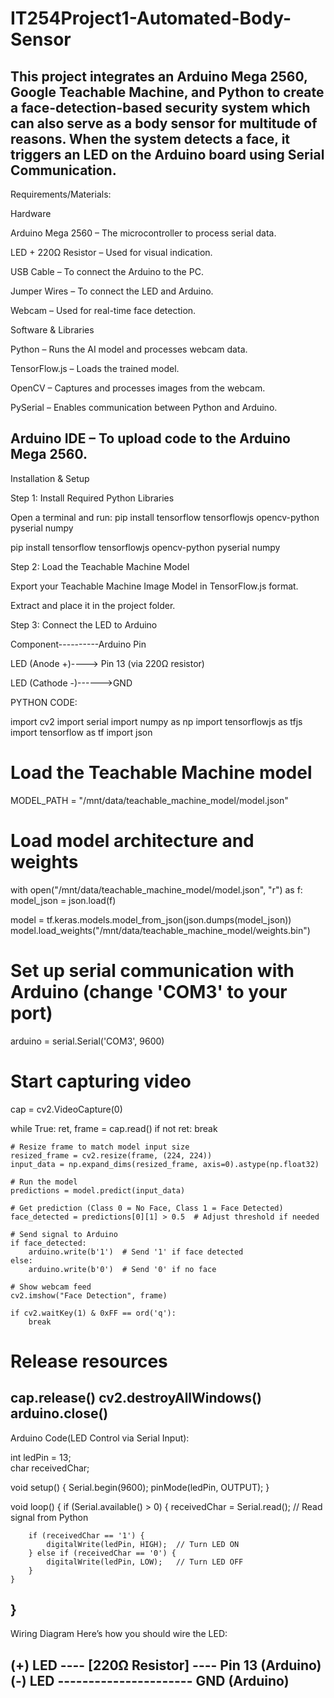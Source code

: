 # IT254Project1-Automated-Body-Sensor
This project integrates an Arduino Mega 2560, Google Teachable Machine, and Python to create a face-detection-based security system which can also serve as a body sensor for multitude of reasons. When the system detects a face, it triggers an LED on the Arduino board using Serial Communication.
------------------------------------------------------------------------------------------------------------------------------------------------------------------------------------------------------------------------
Requirements/Materials:

Hardware

Arduino Mega 2560 – The microcontroller to process serial data.

LED + 220Ω Resistor – Used for visual indication.

USB Cable – To connect the Arduino to the PC.

Jumper Wires – To connect the LED and Arduino.

Webcam – Used for real-time face detection.

Software & Libraries

Python – Runs the AI model and processes webcam data.

TensorFlow.js – Loads the trained model.

OpenCV – Captures and processes images from the webcam.

PySerial – Enables communication between Python and Arduino.

Arduino IDE – To upload code to the Arduino Mega 2560.
---------------------------------------------------------------------------------------------------------------------------------------------------------------------------------------------------------------------
Installation & Setup

Step 1: Install Required Python Libraries

Open a terminal and run: pip install tensorflow tensorflowjs opencv-python pyserial numpy


pip install tensorflow tensorflowjs opencv-python pyserial numpy

Step 2: Load the Teachable Machine Model

Export your Teachable Machine Image Model in TensorFlow.js format.

Extract and place it in the project folder.

Step 3: Connect the LED to Arduino

Component----------Arduino Pin

LED (Anode +)----> Pin 13 (via 220Ω resistor)

LED (Cathode -)------>GND


PYTHON CODE:

import cv2
import serial
import numpy as np
import tensorflowjs as tfjs
import tensorflow as tf
import json

# Load the Teachable Machine model
MODEL_PATH = "/mnt/data/teachable_machine_model/model.json"

# Load model architecture and weights
with open("/mnt/data/teachable_machine_model/model.json", "r") as f:
    model_json = json.load(f)

model = tf.keras.models.model_from_json(json.dumps(model_json))
model.load_weights("/mnt/data/teachable_machine_model/weights.bin")

# Set up serial communication with Arduino (change 'COM3' to your port)
arduino = serial.Serial('COM3', 9600)

# Start capturing video
cap = cv2.VideoCapture(0)

while True:
    ret, frame = cap.read()
    if not ret:
        break

    # Resize frame to match model input size
    resized_frame = cv2.resize(frame, (224, 224))  
    input_data = np.expand_dims(resized_frame, axis=0).astype(np.float32)

    # Run the model
    predictions = model.predict(input_data)
    
    # Get prediction (Class 0 = No Face, Class 1 = Face Detected)
    face_detected = predictions[0][1] > 0.5  # Adjust threshold if needed

    # Send signal to Arduino
    if face_detected:
        arduino.write(b'1')  # Send '1' if face detected
    else:
        arduino.write(b'0')  # Send '0' if no face

    # Show webcam feed
    cv2.imshow("Face Detection", frame)

    if cv2.waitKey(1) & 0xFF == ord('q'):
        break

# Release resources
cap.release()
cv2.destroyAllWindows()
arduino.close()
-----------------------------------------------------------------------------------------------------------------------------------------------------------------------------------------------------------------

Arduino Code(LED Control via Serial Input):

int ledPin = 13;  
char receivedChar;

void setup() {
    Serial.begin(9600);
    pinMode(ledPin, OUTPUT);
}

void loop() {
    if (Serial.available() > 0) {
        receivedChar = Serial.read();  // Read signal from Python

        if (receivedChar == '1') {
            digitalWrite(ledPin, HIGH);  // Turn LED ON
        } else if (receivedChar == '0') {
            digitalWrite(ledPin, LOW);   // Turn LED OFF
        }
    }
}
--------------------------------------------------------------------------------------------------------------------------------------------------------------------------------------------------------------------

Wiring Diagram
Here’s how you should wire the LED:

(+) LED ---- [220Ω Resistor] ---- Pin 13 (Arduino)
(-) LED ---------------------- GND (Arduino)
---------------------------------------------------------------------------------------------------------------------------------
